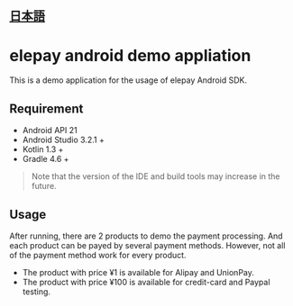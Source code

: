 ## [日本語](https://github.com/elestyle/elepayAndroidDemoKotlin/blob/master/README.md)

# elepay android demo appliation

This is a demo application for the usage of elepay Android SDK.

## Requirement

* Android API 21
* Android Studio 3.2.1 +
* Kotlin 1.3 +
* Gradle 4.6 +

> Note that the version of the IDE and build tools may increase in the future.

## Usage

After running, there are 2 products to demo the payment processing. And each product can be payed by several payment methods.
However, not all of the payment method work for every product.

* The product with price ¥1 is available for Alipay and UnionPay.
* The product with price ¥100 is available for credit-card and Paypal testing.